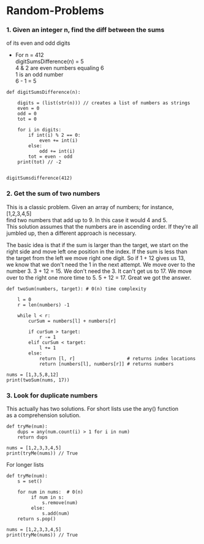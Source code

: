# Random-Problems

### 1. Given an integer n, find the diff between the sums    
of its even and odd digits

* For n = 412    
  digitSumsDifference(n) = 5    
  4 & 2 are even numbers equaling 6    
  1 is an odd number    
  6 - 1 = 5
```
def digitSumsDifference(n):
    
    digits = (list(str(n))) // creates a list of numbers as strings
    even = 0
    odd = 0
    tot = 0
    
    for i in digits:
        if int(i) % 2 == 0:
            even += int(i)
        else:
            odd += int(i)
        tot = even - odd
    print(tot) // -2
    
    
digitSumsdifference(412)
```
### 2. Get the sum of two numbers
This is a classic problem.  Given an array of numbers; for instance, [1,2,3,4,5]    
find two numbers that add up to 9.  In this case it would 4 and 5.    
This solution assumes that the numbers are in ascending order.  If they're all    
jumbled up, then a different approach is necessary.    

The basic idea is that if the sum is larger than the target, we start on the    
right side and move left one position in the index.  If the sum is less than    
the target from the left we move right one digit.  So if 1 + 12 gives us 13,    
we know that we don't need the 1 in the next attempt.  We move over to the    
number 3.  3 + 12 = 15.  We don't need the 3. It can't get us to 17.  We move    
over to the right one more time to 5.  5 + 12 = 17.  Great we got the answer.

```
def twoSum(numbers, target): # 0(n) time complexity
    
    l = 0
    r = len(numbers) -1
    
    while l < r:
        curSum = numbers[l] + numbers[r]
        
        if curSum > target:
            r -= 1
        elif curSum < target:
            l += 1
        else:
            return [l, r]                   # returns index locations
            return [numbers[l], numbers[r]] # returns numbers

nums = [1,3,5,8,12]
print(twoSum(nums, 17))
```

### 3. Look for duplicate numbers
This actually has two solutions.  For short lists use the any() function    
as a comprehension solution.
```
def tryMe(num):
    dups = any(num.count(i) > 1 for i in num)
    return dups
  
nums = [1,2,3,3,4,5]  
print(tryMe(nums)) // True
```
For longer lists
```
def tryMe(num):
    s = set()

    for num in nums:  # 0(n)
         if num in s:
             s.remove(num)
         else:
             s.add(num) 
    return s.pop()
    
nums = [1,2,3,3,4,5]  
print(tryMe(nums)) // True
```
            



